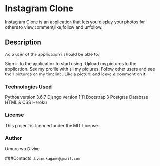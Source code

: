 # Instagram Clone

Instagram Clone is an application that lets you display your photos for others to view,comment,like,follow and unfollow.

## Description
As a user of the application i should be able to:

Sign in to the application to start using.
Upload my pictures to the application.
See my profile with all my pictures.
Follow other users and see their pictures on my timeline.
Like a picture and leave a comment on it.

### Technologies Used
Python version 3.6.7
Django version 1.11
Bootstrap 3
Postgres Database
HTML & CSS
Heroku

### License
This project is licenced under the MIT License.

### Author
Umurerwa Divine

###Contacts
```divinekagame@gmail.com``` 